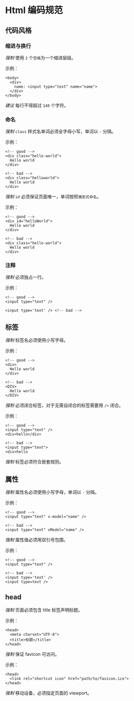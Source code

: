 # Html 编码规范

## 代码风格

### 缩进与换行
*强制* 使用 `2` 个`空格`为一个缩进层级。

示例：
```
<body>
  <div>
    name: <input type="text" name="name">
  </div>
</body>
```

*建议* 每行不得超过 `140` 个字符。

### 命名
*强制* `class` 样式名单词必须全字母小写，单词以 `-` 分隔。

示例：
```
<!-- good -->
<div class="hello-world">
  Hello world
</div>

<!-- bad -->
<div class="helloworld">
  Hello world
</div>
```

*强制* `id` 必须保证页面唯一，单词按照`骆驼式命名`。

示例：
```
<!-- good -->
<div id="helloWorld">
  Hello world
</div>

<!-- bad -->
<div class="hello-world">
  Hello world
</div>
```

### 注释
*强制* 必须独占一行。

示例：
```
<!-- good -->
<input type="text" />

<input type='text' /> <!-- bad -->
```

## 标签
*强制* 标签名必须使用小写字母。

示例：
```
<!-- good -->
<div>
  Hello world
</div>

<!-- bad -->
<DIV>
  Hello world
</DIV>
```

*强制* 必须闭合标签，对于无需自闭合的标签需要用 `/>` 闭合。

示例：

```
<!-- good -->
<input type="text" />
<div>hello</div>

<!-- bad -->
<input type="text">
<div>hello
```

*强制* 标签必须符合嵌套规则。

## 属性
*强制* 属性名必须使用小写字母，单词以 `-` 分隔。

示例：
```
<!-- good -->
<input type="text" v-model="name" />

<!-- bad -->
<input type="text" vModel="name" />
```

*强制* 属性值必须用双引号包围。

示例：
```
<!-- good -->
<input type="text" />

<!-- bad -->
<input type='text' />
<input type=text />
```

## head
*强制* 页面必须包含 title 标签声明标题。

示例：
```
<head>
  <meta charset="UTF-8">
  <title>标题</title>
</head>
```

*强制* 保证 favicon 可访问。

示例：
```
<head>
  <link rel="shortcut icon" href="path/to/favicon.ico">
</head>
```

*强制* 移动设备，必须指定页面的 viewport。
